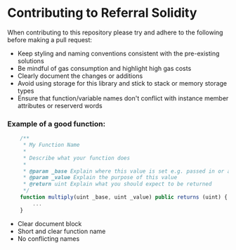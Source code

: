 # Contributing to Referral Solidity

When contributing to this repository please try and adhere to the following before making a pull request:
- Keep styling and naming conventions consistent with the pre-existing solutions
- Be mindful of gas consumption and highlight high gas costs
- Clearly document the changes or additions
- Avoid using storage for this library and stick to stack or memory storage types
- Ensure that function/variable names don't conflict with instance member attributes or reserverd words

### Example of a good function:

```javascript
    /**
     * My Function Name
     *
     * Describe what your function does
     *
     * @param _base Explain where this value is set e.g. passed in or as part of a "using x for x" statement
     * @param _value Explain the purpose of this value
     * @return uint Explain what you should expect to be returned
     */
    function multiply(uint _base, uint _value) public returns (uint) {
        ...
    }
```

- Clear document block
- Short and clear function name
- No conflicting names
